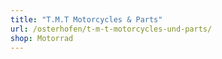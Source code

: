 ```yaml
---
title: "T.M.T Motorcycles & Parts"
url: /osterhofen/t-m-t-motorcycles-und-parts/
shop: Motorrad
---
```

